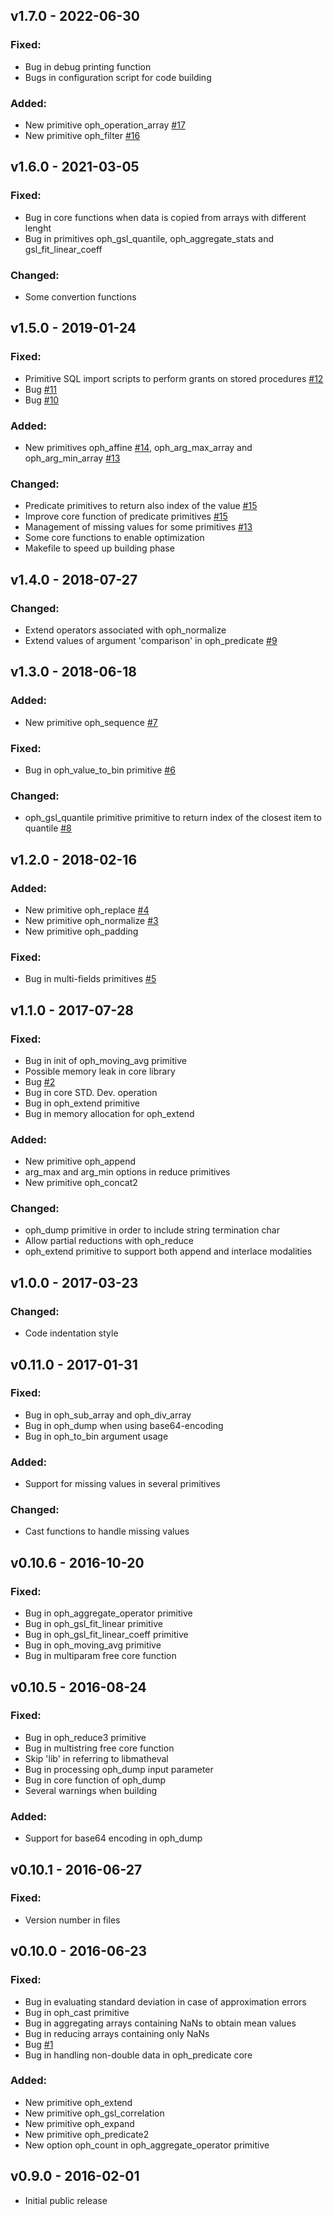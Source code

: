 
## v1.7.0 - 2022-06-30

### Fixed:

- Bug in debug printing function
- Bugs in configuration script for code building

### Added:

- New primitive oph_operation_array [#17](https://github.com/OphidiaBigData/ophidia-primitives/pull/17)
- New primitive oph_filter [#16](https://github.com/OphidiaBigData/ophidia-primitives/pull/16)

## v1.6.0 - 2021-03-05

### Fixed:

- Bug in core functions when data is copied from arrays with different lenght
- Bug in primitives oph_gsl_quantile, oph_aggregate_stats and gsl_fit_linear_coeff

### Changed:

- Some convertion functions

## v1.5.0 - 2019-01-24

### Fixed:

- Primitive SQL import scripts to perform grants on stored procedures [#12](https://github.com/OphidiaBigData/ophidia-primitives/pull/12)
- Bug [#11](https://github.com/OphidiaBigData/ophidia-primitives/issues/11)
- Bug [#10](https://github.com/OphidiaBigData/ophidia-primitives/issues/10)

### Added:

- New primitives oph_affine [#14](https://github.com/OphidiaBigData/ophidia-primitives/pull/14), oph_arg_max_array and oph_arg_min_array [#13](https://github.com/OphidiaBigData/ophidia-primitives/pull/13)

### Changed:

- Predicate primitives to return also index of the value [#15](https://github.com/OphidiaBigData/ophidia-primitives/pull/15)
- Improve core function of predicate primitives [#15](https://github.com/OphidiaBigData/ophidia-primitives/pull/15)
- Management of missing values for some primitives [#13](https://github.com/OphidiaBigData/ophidia-primitives/pull/13)
- Some core functions to enable optimization
- Makefile to speed up building phase

## v1.4.0 - 2018-07-27

### Changed:

- Extend operators associated with oph_normalize
- Extend values of argument 'comparison' in oph_predicate [#9](https://github.com/OphidiaBigData/ophidia-primitives/pull/9)

## v1.3.0 - 2018-06-18

### Added:

- New primitive oph_sequence [#7](https://github.com/OphidiaBigData/ophidia-primitives/pull/7)

### Fixed:

- Bug in oph_value_to_bin primitive [#6](https://github.com/OphidiaBigData/ophidia-primitives/issues/6)

### Changed:

- oph_gsl_quantile primitive primitive to return index of the closest item to quantile [#8](https://github.com/OphidiaBigData/ophidia-primitives/pull/8)

## v1.2.0 - 2018-02-16

### Added:

- New primitive oph_replace [#4](https://github.com/OphidiaBigData/ophidia-primitives/pull/4)
- New primitive oph_normalize [#3](https://github.com/OphidiaBigData/ophidia-primitives/pull/3)
- New primitive oph_padding

### Fixed:

- Bug in multi-fields primitives [#5](https://github.com/OphidiaBigData/ophidia-primitives/pull/5)

## v1.1.0 - 2017-07-28

### Fixed:

- Bug in init of oph_moving_avg primitive
- Possible memory leak in core library
- Bug [#2](https://github.com/OphidiaBigData/ophidia-primitives/issues/2)
- Bug in core STD. Dev. operation 
- Bug in oph_extend primitive
- Bug in memory allocation for oph_extend

### Added:

- New primitive oph_append
- arg_max and arg_min options in reduce primitives
- New primitive oph_concat2

### Changed:

- oph_dump primitive in order to include string termination char
- Allow partial reductions with oph_reduce
- oph_extend primitive to support both append and interlace modalities

## v1.0.0 - 2017-03-23

### Changed:

- Code indentation style

## v0.11.0 - 2017-01-31

### Fixed:

- Bug in oph_sub_array and oph_div_array
- Bug in oph_dump when using base64-encoding
- Bug in oph_to_bin argument usage

### Added:

- Support for missing values in several primitives

### Changed:

- Cast functions to handle missing values

## v0.10.6 - 2016-10-20

### Fixed:

- Bug in oph_aggregate_operator primitive
- Bug in oph_gsl_fit_linear primitive
- Bug in oph_gsl_fit_linear_coeff primitive
- Bug in oph_moving_avg primitive
- Bug in multiparam free core function

## v0.10.5 - 2016-08-24

### Fixed:

- Bug in oph_reduce3 primitive
- Bug in multistring free core function
- Skip 'lib' in referring to libmatheval
- Bug in processing oph_dump input parameter
- Bug in core function of oph_dump
- Several warnings when building

### Added:

- Support for base64 encoding in oph_dump

## v0.10.1 - 2016-06-27

### Fixed:
 
- Version number in files

## v0.10.0 - 2016-06-23

### Fixed:

- Bug in evaluating standard deviation in case of approximation errors
- Bug in oph_cast primitive
- Bug in aggregating arrays containing NaNs to obtain mean values
- Bug in reducing arrays containing only NaNs
- Bug [\#1](https://github.com/OphidiaBigData/ophidia-primitives/issues/1)
- Bug in handling non-double data in oph_predicate core

### Added:

- New primitive oph_extend
- New primitive oph_gsl_correlation
- New primitive oph_expand
- New primitive oph_predicate2
- New option oph_count in oph_aggregate_operator primitive

## v0.9.0 - 2016-02-01

- Initial public release
